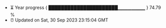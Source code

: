 - ⏳ Year progress { ██████████████████████▁▁▁▁▁▁▁▁ } 74.79 %
- ⏰ Updated on Sat, 30 Sep 2023 23:15:04 GMT

